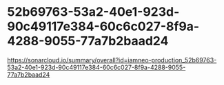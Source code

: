 # 52b69763-53a2-40e1-923d-90c49117e384-60c6c027-8f9a-4288-9055-77a7b2baad24
https://sonarcloud.io/summary/overall?id=iamneo-production_52b69763-53a2-40e1-923d-90c49117e384-60c6c027-8f9a-4288-9055-77a7b2baad24
